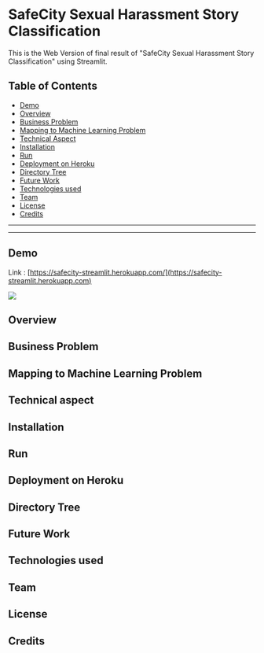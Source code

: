 # SafeCity Sexual Harassment Story Classification

This is the Web Version of final result of "SafeCity Sexual Harassment Story Classification" using Streamlit.

## Table of Contents
* [Demo](#demo)
* [Overview](#Overview)
* [Business Problem](#business_problem)
* [Mapping to Machine Learning Problem](#machine_learning_problem)
* [Technical Aspect](#technical_aspect)
* [Installation](#installation)
* [Run](#run)
* [Deployment on Heroku](#deploy_on_heroku)
* [Directory Tree](#directory-tree)
* [Future Work](#future-work)
* [Technologies used](#technologies-used)
* [Team](#team)
* [License](#license)
* [Credits](#credits)
<hr><hr>

## Demo
Link : [https://safecity-streamlit.herokuapp.com/](https://safecity-streamlit.herokuapp.com)

[![](https://imgur.com/FZLGfkn)](https://safecity-streamlit.herokuapp.com/)

## Overview

## Business Problem

## Mapping to Machine Learning Problem

## Technical aspect

## Installation

## Run

## Deployment on Heroku

## Directory Tree

## Future Work

## Technologies used

## Team

## License

## Credits

